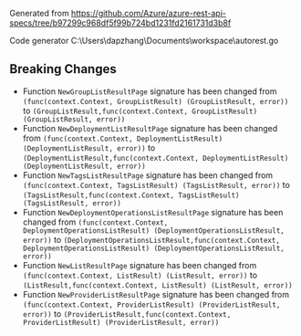 
Generated from https://github.com/Azure/azure-rest-api-specs/tree/b97299c968df5f99b724bd1231fd2161731d3b8f

Code generator C:\Users\dapzhang\Documents\workspace\autorest.go

## Breaking Changes

- Function `NewGroupListResultPage` signature has been changed from `(func(context.Context, GroupListResult) (GroupListResult, error))` to `(GroupListResult,func(context.Context, GroupListResult) (GroupListResult, error))`
- Function `NewDeploymentListResultPage` signature has been changed from `(func(context.Context, DeploymentListResult) (DeploymentListResult, error))` to `(DeploymentListResult,func(context.Context, DeploymentListResult) (DeploymentListResult, error))`
- Function `NewTagsListResultPage` signature has been changed from `(func(context.Context, TagsListResult) (TagsListResult, error))` to `(TagsListResult,func(context.Context, TagsListResult) (TagsListResult, error))`
- Function `NewDeploymentOperationsListResultPage` signature has been changed from `(func(context.Context, DeploymentOperationsListResult) (DeploymentOperationsListResult, error))` to `(DeploymentOperationsListResult,func(context.Context, DeploymentOperationsListResult) (DeploymentOperationsListResult, error))`
- Function `NewListResultPage` signature has been changed from `(func(context.Context, ListResult) (ListResult, error))` to `(ListResult,func(context.Context, ListResult) (ListResult, error))`
- Function `NewProviderListResultPage` signature has been changed from `(func(context.Context, ProviderListResult) (ProviderListResult, error))` to `(ProviderListResult,func(context.Context, ProviderListResult) (ProviderListResult, error))`

